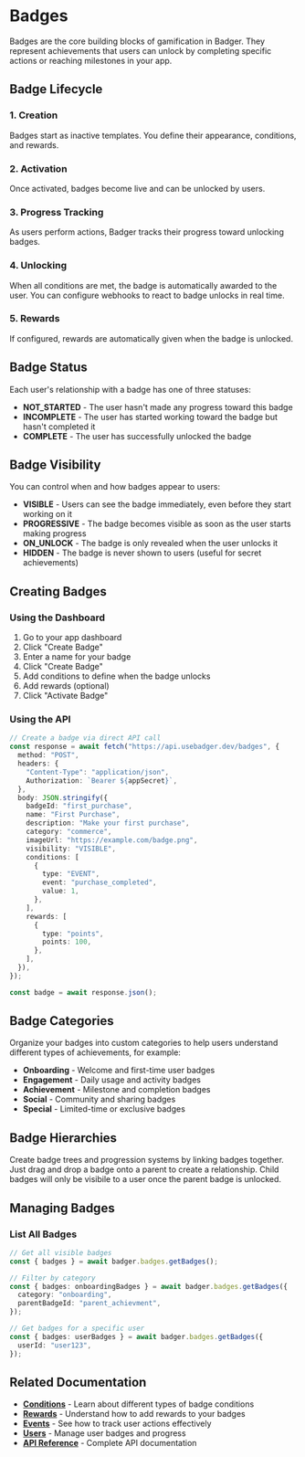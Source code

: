 # Badges

Badges are the core building blocks of gamification in Badger. They represent achievements that users can unlock by completing specific actions or reaching milestones in your app.

## Badge Lifecycle

### 1. **Creation**

Badges start as inactive templates. You define their appearance, conditions, and rewards.

### 2. **Activation**

Once activated, badges become live and can be unlocked by users.

### 3. **Progress Tracking**

As users perform actions, Badger tracks their progress toward unlocking badges.

### 4. **Unlocking**

When all conditions are met, the badge is automatically awarded to the user. You can configure webhooks to react to badge unlocks in real time.

### 5. **Rewards**

If configured, rewards are automatically given when the badge is unlocked.

## Badge Status

Each user's relationship with a badge has one of three statuses:

- **NOT_STARTED** - The user hasn't made any progress toward this badge
- **INCOMPLETE** - The user has started working toward the badge but hasn't completed it
- **COMPLETE** - The user has successfully unlocked the badge

## Badge Visibility

You can control when and how badges appear to users:

- **VISIBLE** - Users can see the badge immediately, even before they start working on it
- **PROGRESSIVE** - The badge becomes visible as soon as the user starts making progress
- **ON_UNLOCK** - The badge is only revealed when the user unlocks it
- **HIDDEN** - The badge is never shown to users (useful for secret achievements)

## Creating Badges

### Using the Dashboard

1. Go to your app dashboard
2. Click "Create Badge"
3. Enter a name for your badge
4. Click "Create Badge"
5. Add conditions to define when the badge unlocks
6. Add rewards (optional)
7. Click "Activate Badge"

### Using the API

```typescript
// Create a badge via direct API call
const response = await fetch("https://api.usebadger.dev/badges", {
  method: "POST",
  headers: {
    "Content-Type": "application/json",
    Authorization: `Bearer ${appSecret}`,
  },
  body: JSON.stringify({
    badgeId: "first_purchase",
    name: "First Purchase",
    description: "Make your first purchase",
    category: "commerce",
    imageUrl: "https://example.com/badge.png",
    visibility: "VISIBLE",
    conditions: [
      {
        type: "EVENT",
        event: "purchase_completed",
        value: 1,
      },
    ],
    rewards: [
      {
        type: "points",
        points: 100,
      },
    ],
  }),
});

const badge = await response.json();
```

## Badge Categories

Organize your badges into custom categories to help users understand different types of achievements, for example:

- **Onboarding** - Welcome and first-time user badges
- **Engagement** - Daily usage and activity badges
- **Achievement** - Milestone and completion badges
- **Social** - Community and sharing badges
- **Special** - Limited-time or exclusive badges

## Badge Hierarchies

Create badge trees and progression systems by linking badges together. Just drag and drop a badge onto a parent to create a relationship. Child badges will only be visibile to a user once the parent badge is unlocked.

## Managing Badges

### List All Badges

```typescript
// Get all visible badges
const { badges } = await badger.badges.getBadges();

// Filter by category
const { badges: onboardingBadges } = await badger.badges.getBadges({
  category: "onboarding",
  parentBadgeId: "parent_achievment",
});

// Get badges for a specific user
const { badges: userBadges } = await badger.badges.getBadges({
  userId: "user123",
});
```

## Related Documentation

- **[Conditions](./conditions)** - Learn about different types of badge conditions
- **[Rewards](./rewards)** - Understand how to add rewards to your badges
- **[Events](./events)** - See how to track user actions effectively
- **[Users](./users)** - Manage user badges and progress
- **[API Reference](./api-reference)** - Complete API documentation
